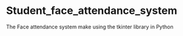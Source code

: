 # Student_face_attendance_system
The Face attendance system make using the tkinter library in Python 
